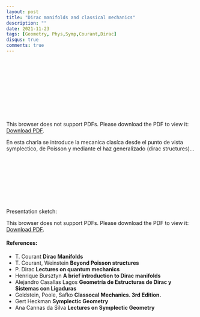 ```yaml
---
layout: post
title: "Dirac manifolds and classical mechanics"
description: ""
date: 2021-11-23
tags: [Geometry, Phys,Symp,Courant,Dirac]
disqus: true
comments: true
---
```





<object data="pdfs/diracmanifolds.pdf" type="application/pdf" width="1400px" height="400px">
    <embed src="pdfs/diracmanifolds.pdf">
        <p>This browser does not support PDFs. Please download the PDF to view it: <a href="pdfs/diracmanifolds.pdf">Download PDF</a>.</p>
    </embed>
</object>

En esta charla se introduce la mecanica clasíca desde el punto de vista symplectico, de Poisson y mediante el haz generalizado (dirac structures)... 
<!--more-->
Presentation sketch:
<object data="pdfs/Dirac_Structures__Classical_Mechanics_and__possibly__Quantum_Gravity (2).pdf" type="application/pdf" width="1400px" height="400px">
    <embed src="pdfs/Dirac_Structures__Classical_Mechanics_and__possibly__Quantum_Gravity (2).pdf">
        <p>This browser does not support PDFs. Please download the PDF to view it: <a href="pdfs/Dirac_Structures__Classical_Mechanics_and__possibly__Quantum_Gravity (2).pdf">Download PDF</a>.</p>
    </embed>
</object>
####  References:
- T. Courant **Dirac Manifolds**
- T. Courant, Weinstein **Beyond Poisson structures**
- P. Dirac **Lectures on quantum mechanics**
- Henrique Bursztyn **A brief introduction to Dirac manifolds**
- Alejandro Casallas Lagos **Geometría de Estructuras de Dirac y Sistemas con Ligaduras**
- Goldstein, Poole, Safko **Classocal Mechanics. 3rd Edition.**
- Gert Heckman **Symplectic Geometry**
- Ana Cannas da Silva **Lectures on Symplectic Geometry**